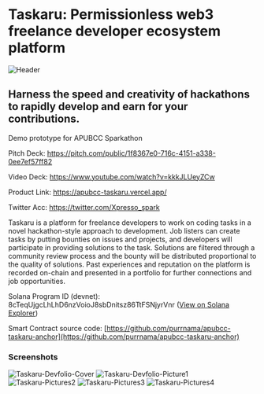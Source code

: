 # Taskaru: Permissionless web3 freelance developer ecosystem platform

![Header](https://github.com/purrnama/apubcc-taskaru/assets/45760914/64c05306-fe1e-45a1-9611-7a09ce9f322d)

## Harness the speed and creativity of hackathons to rapidly develop and earn for your contributions.

Demo prototype for APUBCC Sparkathon

Pitch Deck: https://pitch.com/public/1f8367e0-716c-4151-a338-0ee7ef57ff82

Video Deck: https://www.youtube.com/watch?v=kkkJLUeyZCw

Product Link: https://apubcc-taskaru.vercel.app/

Twitter Acc: https://twitter.com/Xpresso_spark

Taskaru is a platform for freelance developers to work on coding tasks in a novel hackathon-style approach to development. Job listers can create tasks by putting bounties on issues and projects, and developers will participate in providing solutions to the task. Solutions are filtered through a community review process and the bounty will be distributed proportional to the quality of solutions. Past experiences and reputation on the platform is recorded on-chain and presented in a portfolio for further connections and job opportunities.

Solana Program ID (devnet): 8cTeqUjgcLhLhD6nzVoioJ8sbDnitsz86TtFSNjyrVnr ([View on Solana Explorer](https://explorer.solana.com/address/8cTeqUjgcLhLhD6nzVoioJ8sbDnitsz86TtFSNjyrVnr?cluster=devnet))

Smart Contract source code: [https://github.com/purrnama/apubcc-taskaru-anchor](https://github.com/purrnama/apubcc-taskaru-anchor)


### Screenshots
![Taskaru-Devfolio-Cover](https://github.com/purrnama/apubcc-taskaru/assets/45760914/682fe419-1169-4840-b1e7-29ae1765e11c)
![Taskaru-Devfolio-Picture1](https://github.com/purrnama/apubcc-taskaru/assets/45760914/87694e6f-633e-4345-a25d-245043d49689)
![Taskaru-Pictures2](https://github.com/purrnama/apubcc-taskaru/assets/45760914/0f082b3b-8935-441c-982e-e8bae58c34af)
![Taskaru-Pictures3](https://github.com/purrnama/apubcc-taskaru/assets/45760914/9027abe3-a5d5-41e9-927a-f9fb007b096a)
![Taskaru-Pictures4](https://github.com/purrnama/apubcc-taskaru/assets/45760914/173baa93-3171-42e3-a2cc-0a5c58e50370)
